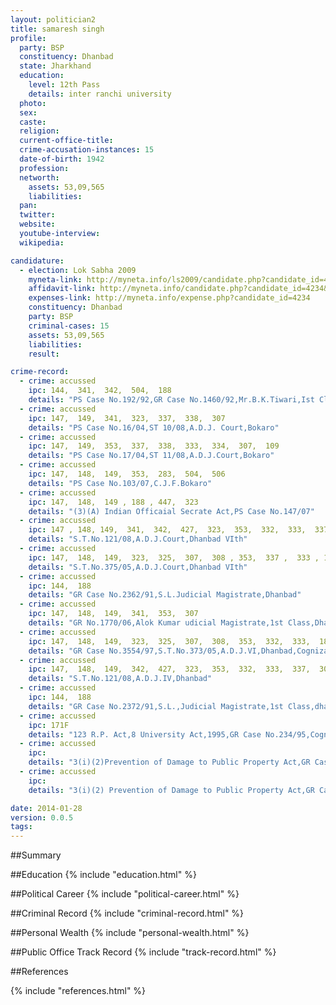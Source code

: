 ```yaml
---
layout: politician2
title: samaresh singh
profile: 
  party: BSP
  constituency: Dhanbad
  state: Jharkhand
  education: 
    level: 12th Pass
    details: inter ranchi university
  photo: 
  sex: 
  caste: 
  religion: 
  current-office-title: 
  crime-accusation-instances: 15
  date-of-birth: 1942
  profession: 
  networth: 
    assets: 53,09,565
    liabilities: 
  pan: 
  twitter: 
  website: 
  youtube-interview: 
  wikipedia: 

candidature: 
  - election: Lok Sabha 2009
    myneta-link: http://myneta.info/ls2009/candidate.php?candidate_id=4234
    affidavit-link: http://myneta.info/candidate.php?candidate_id=4234&scan=original
    expenses-link: http://myneta.info/expense.php?candidate_id=4234
    constituency: Dhanbad 
    party: BSP
    criminal-cases: 15
    assets: 53,09,565
    liabilities: 
    result:  

crime-record: 
  - crime: accussed
    ipc: 144,  341,  342,  504,  188
    details: "PS Case No.192/92,GR Case No.1460/92,Mr.B.K.Tiwari,Ist Class,Magistrate,Cognizance on-4.6.94" 
  - crime: accussed
    ipc: 147,  149,  341,  323,  337,  338,  307
    details: "PS Case No.16/04,ST 10/08,A.D.J. Court,Bokaro" 
  - crime: accussed
    ipc: 147,  149,  353,  337,  338,  333,  334,  307,  109
    details: "PS Case No.17/04,ST 11/08,A.D.J.Court,Bokaro" 
  - crime: accussed
    ipc: 147,  148,  149,  353,  283,  504,  506
    details: "PS Case No.103/07,C.J.F.Bokaro" 
  - crime: accussed
    ipc: 147,  148,  149 , 188 , 447,  323
    details: "(3)(A) Indian Officaial Secrate Act,PS Case No.147/07" 
  - crime: accussed
    ipc: 147 , 148, 149,  341,  342,  427,  323,  353,  332,  333,  337,  307
    details: "S.T.No.121/08,A.D.J.Court,Dhanbad VIth" 
  - crime: accussed
    ipc: 147,  148,  149,  323,  325,  307,  308 , 353,  337 ,  333 , 188,  427,  383
    details: "S.T.No.375/05,A.D.J.Court,Dhanbad VIth" 
  - crime: accussed
    ipc: 144,  188
    details: "GR Case No.2362/91,S.L.Judicial Magistrate,Dhanbad" 
  - crime: accussed
    ipc: 147,  148,  149,  341,  353,  307
    details: "GR No.1770/06,Alok Kumar udicial Magistrate,1st Class,Dhanbad" 
  - crime: accussed
    ipc: 147,  148,  149,  323,  325,  307,  308,  353,  332,  333,  188,  427,  379
    details: "GR Case No.3554/97,S.T.No.373/05,A.D.J.VI,Dhanbad,Cognizance on 8.2.98" 
  - crime: accussed
    ipc: 147,  148,  149,  342,  427,  323,  353,  332,  333,  337,  307
    details: "S.T.No.121/08,A.D.J.IV,Dhanbad" 
  - crime: accussed
    ipc: 144,  188
    details: "GR Case No.2372/91,S.L.,Judicial Magistrate,1st Class,dhanbad" 
  - crime: accussed
    ipc: 171F
    details: "123 R.P. Act,8 University Act,1995,GR Case No.234/95,Cognizance on-27.9.95,Shri K.Mishra,1st Class,Bokaro" 
  - crime: accussed
    ipc: 
    details: "3(i)(2)Prevention of Damage to Public Property Act,GR Case No.105/95,Smt. Kusum Kumari,Judicial Magistrate,1st Class,Bokaro,Cognizance on-19.4.95" 
  - crime: accussed
    ipc: 
    details: "3(i)(2) Prevention of Damage to Public Property Act,GR Case No.106/95,Main Judicial Magistrate,Bokaro,Cognizance on-23.6.95" 

date: 2014-01-28
version: 0.0.5
tags: 
---
```

##Summary


##Education
{% include "education.html" %}


##Political Career
{% include "political-career.html" %}


##Criminal Record
{% include "criminal-record.html" %}


##Personal Wealth
{% include "personal-wealth.html" %}


##Public Office Track Record
{% include "track-record.html" %}


##References


{% include "references.html" %}